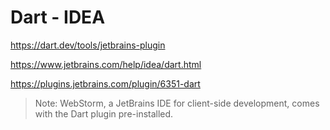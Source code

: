 # Dart - IDEA

<https://dart.dev/tools/jetbrains-plugin>

<https://www.jetbrains.com/help/idea/dart.html>

<https://plugins.jetbrains.com/plugin/6351-dart>

> Note: WebStorm, a JetBrains IDE for client-side development, comes with the Dart plugin pre-installed.
